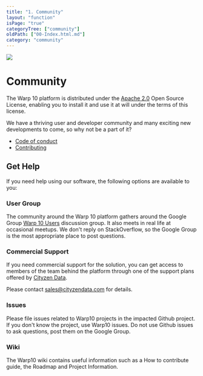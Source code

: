 ```yaml
---
title: "1. Community"
layout: "function"
isPage: "true"
categoryTree: ["community"]
oldPath: ["00-Index.html.md"]
category: "community"
---
```


<div style="max-height: 40vh; overflow: hidden; width: 100%">
<img src="https://images.unsplash.com/photo-1493689485253-f07fcbfc731b?w=1333&ixid=dW5zcGxhc2guY29tOzs7Ozs%3D" class="img-fluid">
</div>

# Community #

The Warp 10 platform is distributed under the [Apache 2.0](http://www.apache.org/licenses/LICENSE-2.0) Open Source 
License, enabling you to install it and use it at will under the terms of this license.


We have a thriving user and developer community and many exciting new developments to come, so why not be a part of it?

* [Code of conduct](code_of_conduct) 
* [Contributing](contributing)

## Get Help ##

If you need help using our software, the following options are available to you:

<div class="row"><div class="col-sm-12 col-md-4">

<h3>User Group</h3>

The community around the Warp 10 platform gathers around the Google Group 
[Warp 10 Users](https://groups.google.com/forum/#!forum/warp10-users) discussion group. It also meets in real life at 
occasional meetups. We don't reply on StackOverflow, so the Google Group  is the most appropriate place to post questions.

<h3>Commercial Support</h3>


If you need commercial support for the solution, you can get access to members of the team behind the platform through 
one of the support plans offered by [Cityzen Data](http://www.cityzendata.com/).

Please contact [sales@cityzendata.com](mailto:sales@cityzendata.com) for details.

</div><div class="col-sm-12 col-md-4">

<h3>Issues</h3>

Please file issues related to Warp10 projects in the impacted Github project. If you don't know the project, use Warp10
issues. Do not use Github issues to ask questions, post them on the Google Group.

</div><div class="col-sm-12 col-md-4">

<h3>Wiki</h3>

The Warp10 wiki contains useful information such as a How to contribute guide, the Roadmap and Project Information.

</div></div>
